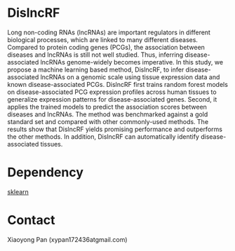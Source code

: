 # DislncRF

Long non-coding RNAs (lncRNAs) are important regulators in different biological processes, which are linked to many different diseases. Compared to protein coding genes (PCGs), the association between diseases and lncRNAs is still not well studied. 
Thus, inferring disease-associated lncRNAs genome-widely becomes imperative.
In this study, we propose a machine learning based method, DislncRF, to infer disease-associated lncRNAs on a genomic scale using tissue expression data and 
known disease-associated PCGs. DislncRF first trains random forest models on disease-associated PCG expression profiles across human tissues to generalize expression patterns 
for disease-associated genes. Second, it applies the trained models to predict the association scores between diseases and lncRNAs. The method was benchmarked against 
a gold standard set and compared with other commonly-used methods. The results show that DislncRF yields promising performance and outperforms the other methods. In addition, DislncRF can automatically identify 
disease-associated tissues.

# Dependency
<a href=https://github.com/scikit-learn/scikit-learn>sklearn</a> <br>


# Contact
Xiaoyong Pan (xypan172436atgmail.com)
